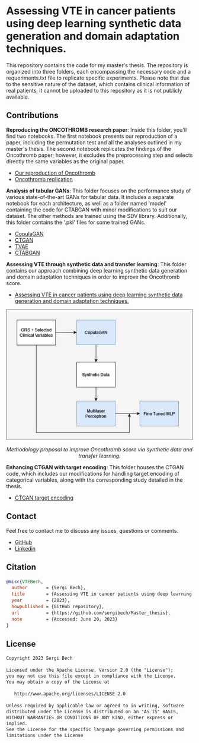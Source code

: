 # Assessing VTE in cancer patients using deep learning synthetic data generation and domain adaptation techniques.
 
 This repository contains the code for my master's thesis. The repository is organized into three folders, each encompassing the necessary code and a requeriments.txt file to replicate specific experiments. Please note that due to the sensitive nature of the dataset, which contains clinical information of real patients, it cannot be uploaded to this repository as it is not publicly available.

 ## Contributions
 
**Reproducing the ONCOTHROMB research paper**: Inside this folder, you'll find two notebooks. The first notebook presents our reproduction of a paper, including the permutation test and all the analyses outlined in my master's thesis. The second notebook replicates the findings of the Oncothromb paper; however, it excludes the preprocessing step and selects directly the same variables as the original paper.
  - [Our reproduction of Oncothromb](Reproducing%20the%20ONCOTHROMB%20research%20paper/Paper_Reproduction.ipynb)
  - [Oncothromb replication](Reproducing%20the%20ONCOTHROMB%20research%20paper/Baseline%20(selection%20of%20the%20same%20variables%20as%20the%20paper).ipynb)

 **Analysis of tabular GANs**: This folder focuses on the performance study of various state-of-the-art GANs for tabular data. It includes a separate notebook for each architecture, as well as a folder named 'model' containing the code for CTABGAN with minor modifications to suit our dataset. The other methods are trained using the SDV library. Additionally, this folder contains the '.pkl' files for some trained GANs. 
  - [CopulaGAN](Analysis%20of%20tabular%20GANs/Tabular_GANs_study_copulaGAN.ipynb)
  - [CTGAN](Analysis%20of%20tabular%20GANs/Tabular_GANs_study_CTGAN.ipynb)
  - [TVAE](Analysis%20of%20tabular%20GANs/Tabular_GANs_study_TVAE.ipynb)
  - [CTABGAN](Analysis%20of%20tabular%20GANs/Tabular_GANs_study_CTABGAN.ipynb)
    
 **Assessing VTE through synthetic data and transfer learning**: This folder contains our approach combining deep learning synthetic data generation and domain adaptation techniques in order to improve the Oncothromb score.
  - [Assessing VTE in cancer patients using deep learning synthetic data generation and domain adaptation techniques.](Assessing%20VTE%20through%20synthetic%20data%20and%20transfer%20learning/Synthetic_data_generation_and_transfer_learning.ipynb.ipynb) 
<div align="center">
  <img src="Methodology.png" alt="Image Alt Text" />
  <p align="center"><em>Methodology proposal to improve Oncothromb score via synthetic data and transfer learning. </em></p>
</div>

**Enhancing CTGAN with target encoding**: This folder houses the CTGAN code, which includes our modifications for handling target encoding of categorical variables, along with the corresponding study detailed in the thesis.
 - [CTGAN target encoding](Enhancing%20CTGAN%20with%20target%20encoding/CTGAN%20target%20encoding.ipynb)

## Contact
Feel free to contact me to discuss any issues, questions or comments.
- [GitHub](https://github.com/sergibech)
- [Linkedin](https://www.linkedin.com/in/sergi-bech/)

## Citation

```bibtex
@misc{VTEBech,
  author       = {Sergi Bech},
  title        = {Assessing VTE in cancer patients using deep learning synthetic data generation and domain adaptation techniques},
  year         = {2023},
  howpublished = {GitHub repository},
  url          = {https://github.com/sergibech/Master_thesis},
  note         = {Accessed: June 20, 2023}
}
```
## License

```plaintext
Copyright 2023 Sergi Bech

Licensed under the Apache License, Version 2.0 (the "License");
you may not use this file except in compliance with the License.
You may obtain a copy of the License at

   http://www.apache.org/licenses/LICENSE-2.0

Unless required by applicable law or agreed to in writing, software
distributed under the License is distributed on an "AS IS" BASIS,
WITHOUT WARRANTIES OR CONDITIONS OF ANY KIND, either express or implied.
See the License for the specific language governing permissions and
limitations under the License
```

